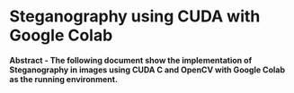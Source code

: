 # Steganography using CUDA with Google Colab
**Abstract - The following document show the implementation of Steganography in images using CUDA C and OpenCV with Google Colab as the running environment.**
